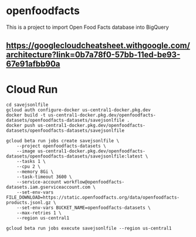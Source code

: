 # openfoodfacts
This is a project to import Open Food Facts database into BigQuery

## https://googlecloudcheatsheet.withgoogle.com/architecture?link=0b7a78f0-57bb-11ed-be93-67e91afbb90a

# Cloud Run
```shell
cd savejsonlfile
gcloud auth configure-docker us-central1-docker.pkg.dev
docker build -t us-central1-docker.pkg.dev/openfoodfacts-datasets/openfoodfacts-datasets/savejsonlfile .
docker push us-central1-docker.pkg.dev/openfoodfacts-datasets/openfoodfacts-datasets/savejsonlfile
```

```shell
gcloud beta run jobs create savejsonlfile \
    --project openfoodfacts-datasets \
    --image us-central1-docker.pkg.dev/openfoodfacts-datasets/openfoodfacts-datasets/savejsonlfile:latest \
    --tasks 1 \
    --cpu 2 \
    --memory 8Gi \
    --task-timeout 3600 \
    --service-account workflow@openfoodfacts-datasets.iam.gserviceaccount.com \
    --set-env-vars FILE_DOWNLOAD=https://static.openfoodfacts.org/data/openfoodfacts-products.jsonl.gz \
    --set-env-vars BUCKET_NAME=openfoodfacts-datasets \
    --max-retries 1 \
    --region us-central1
    
gcloud beta run jobs execute savejsonlfile --region us-central1
```